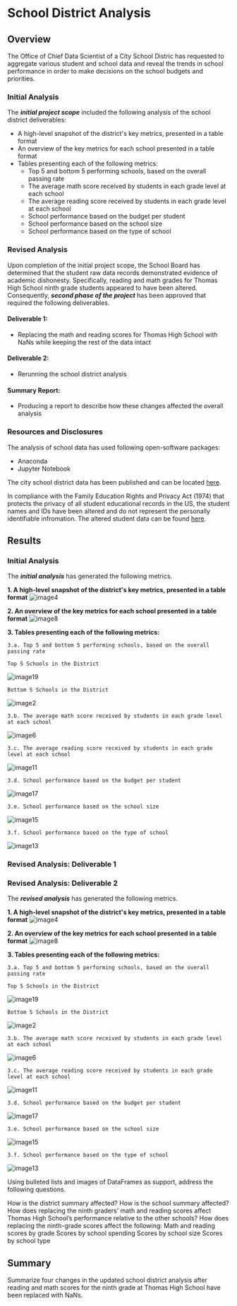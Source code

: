# School District Analysis
## Overview ##
The Office of Chief Data Scientist of a City School Distric has requested to aggregate various student and school data and reveal the trends in school performance in order to make decisions on the school budgets and priorities.

### Initial Analysis ###
The ***initial project scope*** included the following analysis of the school district deliverables: 
- A high-level snapshot of the district's key metrics, presented in a table format
- An overview of the key metrics for each school presented in a table format
- Tables presenting each of the following metrics:
  - Top 5 and bottom 5 performing schools, based on the overall passing rate
  - The average math score received by students in each grade level at each school
  - The average reading score received by students in each grade level at each school
  - School performance based on the budget per student
  - School performance based on the school size 
  - School performance based on the type of school

### Revised Analysis ###
Upon completion of the initial project scope, the School Board has determined that the student raw data records demonstrated evidence of academic dishonesty. Specifically, reading and math grades for Thomas High School ninth grade students appeared to have been altered. Consequently, ***second phase of the project*** has been approved that required the following deliverables.

#### Deliverable 1: ####
- Replacing the math and reading scores for Thomas High School with NaNs while keeping the rest of the data intact

#### Deliverable 2: ####
- Rerunning the school district analysis 

#### Summary Report: ####
- Producing a report to describe how these changes affected the overall analysis
 
### Resources and Disclosures ###
The analysis of school data has used  following open-software packages: 
- Anaconda 
- Jupyter Notebook

The city school district data has been published and can be located [here](https://2u-data-curriculum-team.s3.amazonaws.com/dataviz-online/module_4/schools_complete.csv).

In compliance with the Family Education Rights and Privacy Act (1974) that protects the privacy of all student educational records in the US, the student names and IDs have been altered and do not represent the personally identifiable infromation. The altered student data can be found [here](https://2u-data-curriculum-team.s3.amazonaws.com/dataviz-online/module_4/students_complete.csv).

## Results ##
### Initial Analysis ###
The ***initial analysis*** has generated the following metrics.

**1. A high-level snapshot of the district's key metrics, presented in a table format**
![image4](/Resources/Old_District_Summary.png)

**2. An overview of the key metrics for each school presented in a table format**
![image8](/Resources/Old_per_School_Summary.png)

**3. Tables presenting each of the following metrics:**

    3.a. Top 5 and bottom 5 performing schools, based on the overall passing rate
    
    Top 5 Schools in the District
  ![image19](/Resources/Old_Top_5_Schools.png)
  
    Bottom 5 Schools in the District
  ![image2](/Resources/Old_Bottom_5_Schools.png)
  
    3.b. The average math score received by students in each grade level at each school
  ![image6](/Resources/Old_Math_by_Grade.png)
  
    3.c. The average reading score received by students in each grade level at each school
  ![image11](/Resources/Old_Reading_by_Grade.png)
  
    3.d. School performance based on the budget per student
  ![image17](/Resources/Old_Spending_Ranges.png)
  
    3.e. School performance based on the school size 
  ![image15](/Resources/Old_Size_Ranges.png)
  
    3.f. School performance based on the type of school
  ![image13](/Resources/Old_School_Type.png)

### Revised Analysis: Deliverable 1 ###

### Revised Analysis: Deliverable 2 ###

The ***revised analysis*** has generated the following metrics.

**1. A high-level snapshot of the district's key metrics, presented in a table format**
![image4](/Resources/New_District_Summary.png)

**2. An overview of the key metrics for each school presented in a table format**
![image8](/Resources/New_per_School_Summary_Excl_Grade_9.png)

**3. Tables presenting each of the following metrics:**

    3.a. Top 5 and bottom 5 performing schools, based on the overall passing rate
    
    Top 5 Schools in the District
  ![image19](/Resources/New_Top_5_Schools.png)
  
    Bottom 5 Schools in the District
  ![image2](/Resources/New_Bottom_5_Schools.png)
  
    3.b. The average math score received by students in each grade level at each school
  ![image6](/Resources/New_Math_by_Grade.png)
  
    3.c. The average reading score received by students in each grade level at each school
  ![image11](/Resources/New_Reading_by_Grade.png)
  
    3.d. School performance based on the budget per student
  ![image17](/Resources/New_Spending_Ranges.png)
  
    3.e. School performance based on the school size 
  ![image15](/Resources/New_Size_Ranges.png)
  
    3.f. School performance based on the type of school
  ![image13](/Resources/New_School_Type.png)


Using bulleted lists and images of DataFrames as support, address the following questions.

How is the district summary affected?
How is the school summary affected?
How does replacing the ninth graders’ math and reading scores affect Thomas High School’s performance relative to the other schools?
How does replacing the ninth-grade scores affect the following:
Math and reading scores by grade
Scores by school spending
Scores by school size
Scores by school type





## Summary ## 

Summarize four changes in the updated school district analysis after reading and math scores for the ninth grade at Thomas High School have been replaced with NaNs.
